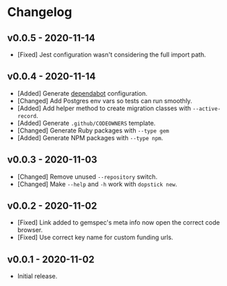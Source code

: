 # Changelog

<!--
Prefix your message with one of the following:

- [Added] for new features.
- [Changed] for changes in existing functionality.
- [Deprecated] for soon-to-be removed features.
- [Removed] for now removed features.
- [Fixed] for any bug fixes.
- [Security] in case of vulnerabilities.
-->

## v0.0.5 - 2020-11-14

- [Fixed] Jest configuration wasn't considering the full import path.

## v0.0.4 - 2020-11-14

- [Added] Generate
  [dependabot](https://help.github.com/github/administering-a-repository/configuration-options-for-dependency-updates)
  configuration.
- [Changed] Add Postgres env vars so tests can run smoothly.
- [Added] Add helper method to create migration classes with `--active-record`.
- [Added] Generate `.github/CODEOWNERS` template.
- [Changed] Generate Ruby packages with `--type gem`
- [Added] Generate NPM packages with `--type npm`.

## v0.0.3 - 2020-11-03

- [Changed] Remove unused `--repository` switch.
- [Changed] Make `--help` and `-h` work with `dopstick new`.

## v0.0.2 - 2020-11-02

- [Fixed] Link added to gemspec's meta info now open the correct code browser.
- [Fixed] Use correct key name for custom funding urls.

## v0.0.1 - 2020-11-02

- Initial release.
